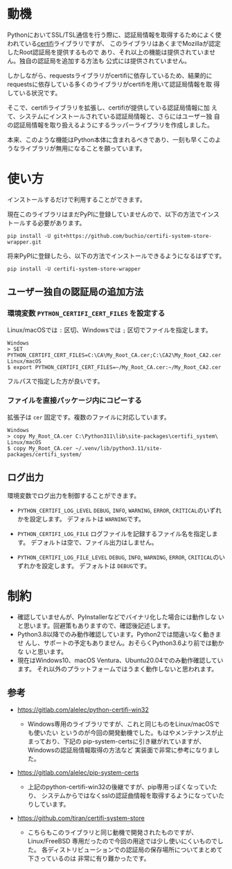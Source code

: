 # 動機

PythonにおいてSSL/TSL通信を行う際に、認証局情報を取得するためによく使
われている[certifi](https://pypi.org/project/certifi/)ライブラリですが、
このライブラリはあくまでMozillaが認定したRoot認証局を提供するもので
あり、それ以上の機能は提供されていません。独自の認証局を追加する方法も
公式には提供されていません。

しかしながら、requestsライブラリがcertifiに依存しているため、結果的に
requestsに依存している多くのライブラリがcertifiを用いて認証局情報を取
得している状況です。

そこで、certifiライブラリを拡張し、certifiが提供している認証局情報に加
えて、システムにインストールされている認証局情報と、さらにはユーザー独
自の認証局情報を取り扱えるようにするラッパーライブラリを作成しました。

本来、このような機能はPython本体に含まれるべきであり、一刻も早くこのよ
うなライブラリが無用になることを願っています。

# 使い方

インストールするだけで利用することができます。

現在このライブラリはまだPyPIに登録していませんので、以下の方法でインス
トールする必要があります。


    pip install -U git+https://github.com/buchio/certifi-system-store-wrapper.git


将来PyPIに登録したら、以下の方法でインストールできるようになるはずです。


    pip install -U certifi-system-store-wrapper

## ユーザー独自の認証局の追加方法

### 環境変数 `PYTHON_CERTIFI_CERT_FILES` を設定する

Linux/macOSでは `:` 区切、Windowsでは `;` 区切でファイルを指定します。

    Windows
    > SET PYTHON_CERTIFI_CERT_FILES=C:\CA\My_Root_CA.cer;C:\CA2\My_Root_CA2.cer
    Linux/macOS
    $ export PYTHON_CERTIFI_CERT_FILES=~/My_Root_CA.cer:~/My_Root_CA2.cer


フルパスで指定した方が良いです。

### ファイルを直接パッケージ内にコピーする

拡張子は `cer` 固定です。複数のファイルに対応しています。

    Windows
    > copy My_Root_CA.cer C:\Python311\lib\site-packages\certifi_system\
    Linux/macOS
    $ copy My_Root_CA.cer ~/.venv/lib/python3.11/site-packages/certifi_system/


## ログ出力

環境変数でログ出力を制御することができます。

- `PYTHON_CERTIFI_LOG_LEVEL`
  `DEBUG`, `INFO`, `WARNING`, `ERROR`, `CRITICAL`のいずれかを設定します。
  デフォルトは `WARNING`です。

- `PYTHON_CERTIFI_LOG_FILE`
  ログファイルを記録するファイル名を指定します。
  デフォルトは空で、ファイル出力はしません。

- `PYTHON_CERTIFI_LOG_FILE_LEVEL`
  `DEBUG`, `INFO`, `WARNING`, `ERROR`, `CRITICAL`のいずれかを設定します。
  デフォルトは `DEBUG`です。

# 制約

- 確認していませんが、PyInstallerなどでバイナリ化した場合には動作しな
  いと思います。回避策もありますので、確認後記述します。
- Python3.8以降でのみ動作確認しています。Python2では間違いなく動きませ
  んし、サポートの予定もありません。おそらくPython3.6より前では動かな
  いと思います。
- 現在はWindows10、macOS Ventura、Ubuntu20.04でのみ動作確認しています。
  それ以外のプラットフォームではうまく動作しないと思われます。

## 参考
- https://gitlab.com/alelec/python-certifi-win32
  - Windows専用のライブラリですが、これと同じものをLinux/macOSでも使いたい
    というのが今回の開発動機でした。もはやメンテナンスが止まっており、下記の
    pip-system-certsに引き継がれていますが、Windowsの認証局情報取得の方法など
    実装面で非常に参考になりました。

- https://gitlab.com/alelec/pip-system-certs
  - 上記のpython-certifi-win32の後継ですが、pip専用っぽくなっていたり、
    システムからではなくsslの認証曲情報を取得するようになっていたりしています。

- https://github.com/tiran/certifi-system-store
  - こちらもこのライブラリと同じ動機で開発されたものですが、Linux/FreeBSD
    専用だったので今回の用途では少し使いにくいものでした。
    各ディストリビューションでの認証局の保存場所についてまとめて下さっているのは
    非常に有り難かったです。
